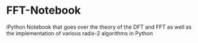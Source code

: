 # FFT-Notebook
iPython Notebook that goes over the theory of the DFT and FFT as well as the implementation of various radix-2 algorithms in Python

